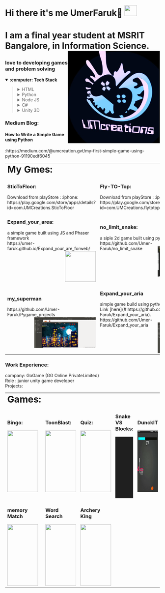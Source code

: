 <h1> Hi there it's me UmerFaruk👋  
<img src="https://media.giphy.com/media/kFuavIYvRQZGg/giphy.gif" width="40" height="35"> <h1>


  I am a final year student at MSRIT Bangalore, in Information Science.  <img align='right' src="/Companylogo.jpeg" width="300" height="300">
  ### love to developing games and problem solving 
<!--   <img align='right' src="/Companylogo.jpeg" width="400"> -->
  

  <details open>
 <summary> <B> :computer: Tech Stack </B></summary>
    <blockquote>
 
  
  
 
<!--  HTML ,Python, Node JS,C#,  Unity 3D -->
 <details>
 <summary>HTML</summary>
    <blockquote>
 intermediate level in html 
       </blockquote>
 </details> 
 
  
<details>
 <summary>Python</summary>
  <blockquote>
    intermediate level python and OOPS in python
 </br>
  using for all problam solvings
  </blockquote>
  </details> 
  
  
  <details >
 <summary>Node JS</summary>
     <blockquote>
 intermediate level Node js 
      </blockquote>
  </details> 
  
 <details>
 <summary>C#</summary>
    <blockquote>
 intermediate level in C# </br>
   working with C# in uniyt to Build 2D and 3D games
       </blockquote>
 </details> 
  
  <details>
 <summary>Unity 3D</summary>
   <blockquote>
 intermediate level in Unity 3D Software 
   </blockquote>
 </details> 
  
   </blockquote>
 </details>  
  
   
   
   
  
 ### Medium Blog:
  <h4>How to Write a Simple Game using Python</h4>:https://medium.com/@umcreation.gvt/my-first-simple-game-using-python-91190edf6045
  </br>
 
 <table  backgoundcolor="green" border="0" >
 <tr>
    <td><b style="font-size:30px">My Gmes:</b></td>
<!--     <td><b style="font-size:30px">Title 2</b></td> -->
 </tr>
  
  <tr>
  <td>
  <h3>SticToFloor:</h3>
   Download from playStore : :iphone:<br>
   https://play.google.com/store/apps/details?id=com.UMCreations.SticToFloor
  </td>
    
  <td>
  <h3> Fly-TO-Top: </h3>
  Download from playStore : :iphone:<br>
  https://play.google.com/store/apps/details?id=com.UMCreations.flytotop
  </td>
    
  </tr>
  
 <tr>
  <td>
  <h3> Expand_your_area:</h3>
   a simple game built using JS and Phaser framework<br>
   https://umer-faruk.github.io/Expand_your_are_forweb/
  <img  align='right' src="https://github.com/Umer-Faruk/catch_me_if_you_can/blob/master/gifimage.gif?raw=true"  width="100" height="100"/>
  </td>

   <td>
   <h3>no_limit_snake:</h3>
   a siple 2d game built using pygame <br>
   https://github.com/Umer-Faruk/no_limit_snake
  <img align='right' src = "https://github.com/Umer-Faruk/no_limit_snake/raw/master/image.png?raw=true"  width="100" height="100"/>
  </td>
   
 <td>
   
 <h3>catch_me_if_you_can</h3>
  a simple 2d game built using python, pygame <br>
  https://github.com/Umer-Faruk/catch_me_if_you_can
  <img  align='right' src="https://github.com/Umer-Faruk/catch_me_if_you_can/blob/master/gifimage.gif?raw=true"  width="100" height="100"/>
  </td>
 </tr>
  
  <tr>
  <td> 
   <h3> my_superman</h3>
  https://github.com/Umer-Faruk/Pygame_projects
 <img align='right' src = "https://github.com/Umer-Faruk/Pygame_projects/raw/master/image.png?raw=true"  width="200" height="100"/>
  </td>
    
 <td>
 <h3> Expand_your_aria</h3>
  simple game build using python, pygame <br>
  Link [here](# https://github.com/Umer-Faruk/Expand_your_aria).
  https://github.com/Umer-Faruk/Expand_your_aria
  <img  align='right' src = "https://github.com/Umer-Faruk/Expand_your_aria/raw/master/image.png?raw=true"  width="100" height="100"/>
  </td>
 </tr>
</table>

### Work Experience:
company: GoGame (GG Online PrivateLimited) <br>
Role : junior unity game developer <br>
Projects:<br>

 <table  backgoundcolor="green" border="0" >
 <tr>
 <td><b style="font-size:30px">Games:</b></td>
 </tr>
  
  <tr>
  <td>
  <h3>Bingo:</h3>
  <img align='center' src="https://github.com/Umer-Faruk/GoGame/blob/main/bingo.gif?raw=true"  width="100" height="200"/>
  </td>
    
  <td>
  <h3>ToonBlast: </h3>
  <img align='center' src="https://github.com/Umer-Faruk/GoGame/blob/main/toonblast.gif?raw=true"  width="100" height="200"/>
  </td>
    
  <td>
  <h3> Quiz:</h3>
   <img  align='center' src="https://github.com/Umer-Faruk/GoGame/blob/main/quiz.gif?raw=true"  width="100" height="200"/>
  </td>
   
   <td>
   <h3>Snake VS Blocks:</h3>
   <img align='center' src = "https://github.com/Umer-Faruk/GoGame/blob/main/snackVSblock.gif?raw=true"  width="100" height="200"/>
   </td>
    
    
 <td>
 <h3>DunckIT</h3>
 <img  align='center' src="https://github.com/Umer-Faruk/GoGame/blob/main/dunckit.gif?raw=true"  width="100" height="200"/>
 </td>
 
 <td> 
 <h3> MAtch1</h3>
 <img align='center' src ="https://github.com/Umer-Faruk/GoGame/blob/main/match1.gif?raw=true"  width="100" height="200"/>
 </td>
 </tr>
  
  
  <tr>
  <td>
  <div>
  <h3> memory Match </h3>
     <img  align=' center' src = "https://github.com/Umer-Faruk/GoGame/blob/main/match.gif?raw=true"  width="100" height="200"/>
  </div>
  </td>
    
  <td>
  <div>
  <h3> Word Search </h3>
     <img  align=' center' src = "https://github.com/Umer-Faruk/GoGame/blob/main/wordsearch.gif?raw=true"  width="100" height="200"/>
  </div>
  </td>
    
  <td>
  <div>
  <h3> Archery King </h3>
     <img  align=' center' src = "https://github.com/Umer-Faruk/GoGame/blob/main/archeryking.gif?raw=true"  width="100" height="200"/>
  </div>
  </td>
    
    
 </tr>
</table>



 



 
 
 


  
      
 
  
      
      
 
  
  

 
 





